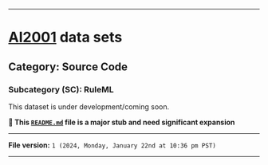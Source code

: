
***

# [AI2001](https://github.com/seanpm2001/AI2001/) data sets

## Category: Source Code

### Subcategory (SC): RuleML

This dataset is under development/coming soon.

**🌱️ This [`README.md`](/README.md) file is a major stub and need significant expansion**

***

**File version:** `1 (2024, Monday, January 22nd at 10:36 pm PST)`

***
